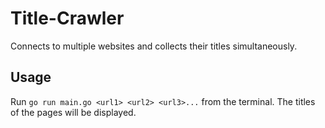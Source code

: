 # Title-Crawler

Connects to multiple websites and collects their titles simultaneously.

## Usage

Run `go run main.go <url1> <url2> <url3>...` from the terminal.
The titles of the pages will be displayed.
